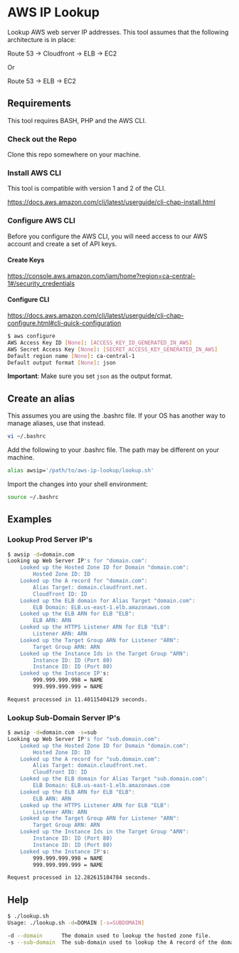 # AWS IP Lookup

Lookup AWS web server IP addresses. This tool assumes that the following architecture is in place:

Route 53 -> Cloudfront -> ELB -> EC2

Or

Route 53 -> ELB -> EC2

## Requirements

This tool requires BASH, PHP and the AWS CLI.

### Check out the Repo

Clone this repo somewhere on your machine.

### Install AWS CLI

This tool is compatible with version 1 and 2 of the CLI.

https://docs.aws.amazon.com/cli/latest/userguide/cli-chap-install.html

### Configure AWS CLI

Before you configure the AWS CLI, you will need access to our AWS account and create a set of API keys.

#### Create Keys

https://console.aws.amazon.com/iam/home?region=ca-central-1#/security_credentials

#### Configure CLI

https://docs.aws.amazon.com/cli/latest/userguide/cli-chap-configure.html#cli-quick-configuration

```bash
$ aws configure
AWS Access Key ID [None]: [ACCESS_KEY_ID_GENERATED_IN_AWS]
AWS Secret Access Key [None]: [SECRET_ACCESS_KEY_GENERATED_IN_AWS]
Default region name [None]: ca-central-1
Default output format [None]: json
```

**Important**: Make sure you set `json` as the output format.

## Create an alias

This assumes you are using the .bashrc file. If your OS has another way to manage aliases, use that instead.

```bash
vi ~/.bashrc
```

Add the following to your .bashrc file. The path may be different on your machine.

```bash
alias awsip='/path/to/aws-ip-lookup/lookup.sh'
```

Import the changes into your shell environment:

```bash
source ~/.bashrc
```

## Examples

### Lookup Prod Server IP's

```bash
$ awsip -d=domain.com
Looking up Web Server IP's for "domain.com":
	Looked up the Hosted Zone ID for Domain "domain.com":
		Hosted Zone ID: ID
	Looked up the A record for "domain.com":
		Alias Target: domain.cloudfront.net.
		Cloudfront ID: ID
	Looked up the ELB domain for Alias Target "domain.com":
		ELB Domain: ELB.us-east-1.elb.amazonaws.com
	Looked up the ELB ARN for ELB "ELB":
		ELB ARN: ARN
	Looked up the HTTPS Listener ARN for ELB "ELB":
		Listener ARN: ARN
	Looked up the Target Group ARN for Listener "ARN":
		Target Group ARN: ARN
	Looked up the Instance Ids in the Target Group "ARN":
		Instance ID: ID (Port 80)
		Instance ID: ID (Port 80)
	Looked up the Instance IP's:
		999.999.999.998 = NAME
		999.999.999.999 = NAME

Request processed in 11.40115404129 seconds.

```

### Lookup Sub-Domain Server IP's

```bash
$ awsip -d=domain.com -s=sub
Looking up Web Server IP's for "sub.domain.com":
	Looked up the Hosted Zone ID for Domain "domain.com":
		Hosted Zone ID: ID
	Looked up the A record for "sub.domain.com":
		Alias Target: domain.cloudfront.net.
		Cloudfront ID: ID
	Looked up the ELB domain for Alias Target "sub.domain.com":
		ELB Domain: ELB.us-east-1.elb.amazonaws.com
	Looked up the ELB ARN for ELB "ELB":
		ELB ARN: ARN
	Looked up the HTTPS Listener ARN for ELB "ELB":
		Listener ARN: ARN
	Looked up the Target Group ARN for Listener "ARN":
		Target Group ARN: ARN
	Looked up the Instance Ids in the Target Group "ARN":
		Instance ID: ID (Port 80)
		Instance ID: ID (Port 80)
	Looked up the Instance IP's:
		999.999.999.998 = NAME
		999.999.999.999 = NAME

Request processed in 12.282615184784 seconds.
```

## Help

```bash
$ ./lookup.sh
Usage: ./lookup.sh -d=DOMAIN [-s=SUBDOMAIN]

-d --domain      The domain used to lookup the hosted zone file.
-s --sub-domain  The sub-domain used to lookup the A record of the domain.
```

